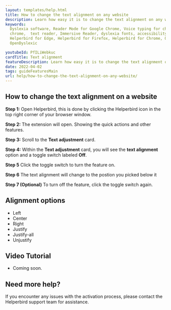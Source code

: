 ```yaml
---
layout: templates/help.html
title: How to change the text alignment on any website
description: Learn how easy it is to change the text alignment on any website.
keywords:
  Dyslexia software, Reader Mode for Google Chrome, Voice typing for chrome, Text to speech for
  chrome,  text reader, Immersive Reader, dyslexia fonts, accessibility software, dyslexia software,
  Helperbird for Edge, Helperbird for Firefox, Helperbird for Chrome, Opendyslexic for Chrome,
  OpenDyslexic

youtubeId: PfILiWebkuc
cardTitle: Text alignment
featureDescription: Learn how easy it is to change the text alignment on any website.
date: 2022-04-02
tags: guideFeaturesMain
url: help/how-to-change-the-text-alignment-on-any-website/
---
```


## How to change the text alignment on a website

**Step 1:** Open Helperbird, this is done by clicking the Helperbird icon in the top right corner of your browser window.

**Step 2:** The extension will open. Showing the quick actions and other features.

**Step 3:** Scroll to the **Text adjustment** card.

**Step 4:** Within the **Text adjustment** card, you will see the **text alignment** option and a toggle switch labeled **Off**.

**Step 5** Click the toggle switch to turn the feature on.

**Step 6** The text alignment will change to the postion you picked below it

**Step 7 (Optional)** To turn off the feature, click the toggle switch again.




## Alignment options

- Left
- Center
- Right
- Justify
- Justify-all
- Unjustify



## Video Tutorial

- Coming soon.



## Need more help?

If you encounter any issues with the activation process, please contact the Helperbird support team for assistance.



